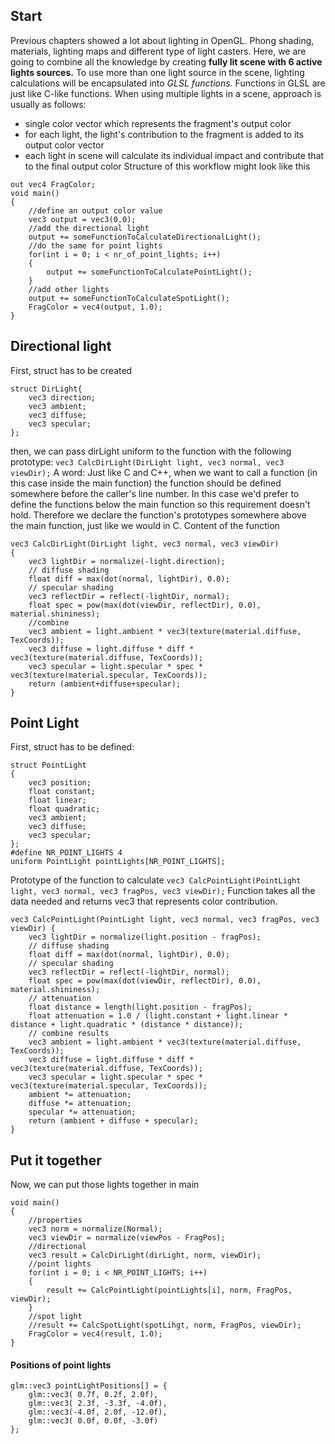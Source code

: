 ## Start
Previous chapters showed a lot about lighting in OpenGL.
Phong shading, materials, lighting maps and different type of light casters.
Here, we are going to combine all the knowledge by creating **fully lit scene with 6 active lights sources.**
To use more than one light source in the scene, lighting calculations will be encapsulated into *GLSL functions.*
Functions in GLSL are just like C-like functions.
When using multiple lights in a scene, approach is usually as follows:
- single color vector which represents the fragment's output color
- for each light, the light's contribution to the fragment is added to its output color vector
- each light in scene will calculate its individual impact and contribute that to the final output color
Structure of this workflow might look like this
```
out vec4 FragColor;
void main()
{
	//define an output color value
	vec3 output = vec3(0.0);
	//add the directional light
	output += someFunctionToCalculateDirectionalLight();
	//do the same for point lights
	for(int i = 0; i < nr_of_point_lights; i++)
	{
		output += someFunctionToCalculatePointLight();
	}
	//add other lights
	output += someFunctionToCalculateSpotLight();
	FragColor = vec4(output, 1.0);
}
```
## Directional light
First, struct has to be created
```
struct DirLight{
	vec3 direction;
	vec3 ambient;
	vec3 diffuse;
	vec3 specular;
};
```
then, we can pass dirLight uniform to the function with the following prototype:
`vec3 CalcDirLight(DirLight light, vec3 normal, vec3 viewDir);`
A word:
	Just like C and C++, when we want to call a function (in this case inside the main function) the function should be defined somewhere before the caller's line number. In this case we'd prefer to define the functions below the main function so this requirement doesn't hold. Therefore we declare the function's prototypes somewhere above the main function, just like we would in C.
Content of the function
```
vec3 CalcDirLight(DirLight light, vec3 normal, vec3 viewDir)
{
	vec3 lightDir = normalize(-light.direction);
	// diffuse shading
	float diff = max(dot(normal, lightDir), 0.0);
	// specular shading
	vec3 reflectDir = reflect(-lightDir, normal);
	float spec = pow(max(dot(viewDir, reflectDir), 0.0), material.shininess);
	//combine
	vec3 ambient = light.ambient * vec3(texture(material.diffuse, TexCoords));
	vec3 diffuse = light.diffuse * diff * vec3(texture(material.diffuse, TexCoords));
	vec3 specular = light.specular * spec * vec3(texture(material.specular, TexCoords));
	return (ambient+diffuse+specular);
}
```
## Point Light
First, struct has to be defined:
```
struct PointLight 
{ 
	vec3 position; 
	float constant; 
	float linear; 
	float quadratic; 
	vec3 ambient; 
	vec3 diffuse; 
	vec3 specular; 
}; 
#define NR_POINT_LIGHTS 4 
uniform PointLight pointLights[NR_POINT_LIGHTS];
```
Prototype of the function to calculate
`vec3 CalcPointLight(PointLight light, vec3 normal, vec3 fragPos, vec3 viewDir);`
Function takes all the data needed and returns vec3 that represents color contribution.
```
vec3 CalcPointLight(PointLight light, vec3 normal, vec3 fragPos, vec3 viewDir) {
	vec3 lightDir = normalize(light.position - fragPos);
	// diffuse shading 
	float diff = max(dot(normal, lightDir), 0.0); 
	// specular shading 
	vec3 reflectDir = reflect(-lightDir, normal); 
	float spec = pow(max(dot(viewDir, reflectDir), 0.0), material.shininess); 
	// attenuation 
	float distance = length(light.position - fragPos); 
	float attenuation = 1.0 / (light.constant + light.linear * distance + light.quadratic * (distance * distance)); 
	// combine results 
	vec3 ambient = light.ambient * vec3(texture(material.diffuse, TexCoords)); 
	vec3 diffuse = light.diffuse * diff * vec3(texture(material.diffuse, TexCoords)); 
	vec3 specular = light.specular * spec * vec3(texture(material.specular, TexCoords)); 
	ambient *= attenuation; 
	diffuse *= attenuation; 
	specular *= attenuation; 
	return (ambient + diffuse + specular);
}
```
## Put it together
Now, we can put those lights together in main
```
void main()
{
	//properties
	vec3 norm = normalize(Normal);
	vec3 viewDir = normalize(viewPos - FragPos);
	//directional
	vec3 result = CalcDirLight(dirLight, norm, viewDir);
	//point lights
	for(int i = 0; i < NR_POINT_LIGHTS; i++)
	{
		result += CalcPointLight(pointLights[i], norm, FragPos, viewDir);
	}
	//spot light
	//result += CalcSpotLight(spotLihgt, norm, FragPos, viewDir);
	FragColor = vec4(result, 1.0);
}
```
#### Positions of point lights
```
glm::vec3 pointLightPositions[] = { 
	glm::vec3( 0.7f, 0.2f, 2.0f), 
	glm::vec3( 2.3f, -3.3f, -4.0f), 
	glm::vec3(-4.0f, 2.0f, -12.0f), 
	glm::vec3( 0.0f, 0.0f, -3.0f) 
};
```